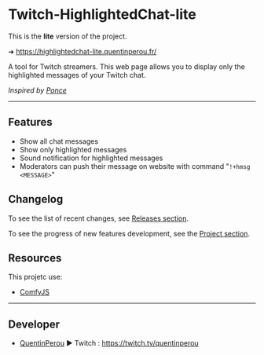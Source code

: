 # Twitch-HighlightedChat-lite

This is the **lite** version of the project.


➜ https://highlightedchat-lite.quentinperou.fr/

A tool for Twitch streamers. This web page allows you to display only the highlighted messages of your Twitch chat.

_Inspired by [Ponce](https://twitch.tv/ponce)_


***

## Features
- Show all chat messages
- Show only highlighted messages
- Sound notification for highlighted messages
- Moderators can push their message on website with command "`!+hmsg <MESSAGE>`"

## Changelog
To see the list of recent changes, see [Releases section](https://github.com/quentinperou/Twitch-HighlightedChat-lite/releases).

To see the progress of new features development, see the [Project section](https://github.com/quentinperou/Twitch-HighlightedChat-lite/projects/1).

## Resources
This projetc use:
- [ComfyJS](https://github.com/instafluff/ComfyJS)


***
## Developer
- [QuentinPerou](https://github.com/quentinperou) ► Twitch : https://twitch.tv/quentinperou



<!--  lite-v1.2  -->
